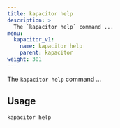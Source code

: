 ```yaml
---
title: kapacitor help
description: >
  The `kapacitor help` command ...
menu:
  kapacitor_v1:
    name: kapacitor help
    parent: kapacitor
weight: 301
---
```


The `kapacitor help` command ...

## Usage

```sh
kapacitor help
```
